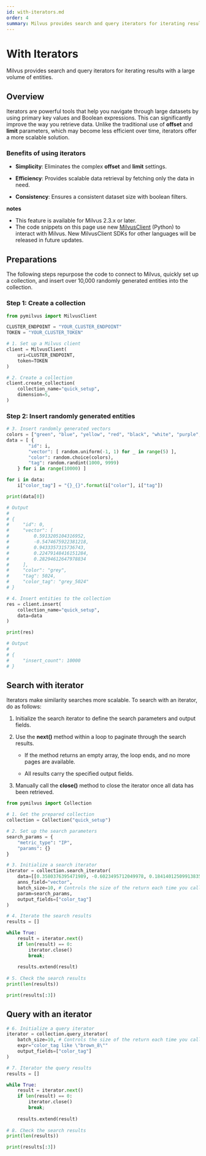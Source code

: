 ```yaml
---
id: with-iterators.md
order: 4
summary: Milvus provides search and query iterators for iterating results with a large volume of entities.
---
```


# With Iterators

Milvus provides search and query iterators for iterating results with a large volume of entities.

## Overview

Iterators are powerful tools that help you navigate through large datasets by using primary key values and Boolean expressions. This can significantly improve the way you retrieve data. Unlike the traditional use of __offset__ and __limit__ parameters, which may become less efficient over time, iterators offer a more scalable solution.

### Benefits of using iterators

- __Simplicity__: Eliminates the complex __offset__ and __limit__ settings.

- __Efficiency__: Provides scalable data retrieval by fetching only the data in need.

- __Consistency__: Ensures a consistent dataset size with boolean filters.

<div class="admonition note">

<p><b>notes</b></p>

<ul>

<li>This feature is available for Milvus 2.3.x or later.</li>

<li>The code snippets on this page use new <a href="https://milvus.io/api-reference/pymilvus/v2.4.x/About.md">MilvusClient</a> (Python) to interact with Milvus. New MilvusClient SDKs for other languages will be released in future updates.</li>

</ul>

</div>

## Preparations

The following steps repurpose the code to connect to Milvus, quickly set up a collection, and insert over 10,000 randomly generated entities into the collection.

### Step 1: Create a collection

```python
from pymilvus import MilvusClient

CLUSTER_ENDPOINT = "YOUR_CLUSTER_ENDPOINT"
TOKEN = "YOUR_CLUSTER_TOKEN"

# 1. Set up a Milvus client
client = MilvusClient(
    uri=CLUSTER_ENDPOINT,
    token=TOKEN 
)

# 2. Create a collection
client.create_collection(
    collection_name="quick_setup",
    dimension=5,
)
```

### Step 2: Insert randomly generated entities

```python
# 3. Insert randomly generated vectors 
colors = ["green", "blue", "yellow", "red", "black", "white", "purple", "pink", "orange", "brown", "grey"]
data = [ {
        "id": i, 
        "vector": [ random.uniform(-1, 1) for _ in range(5) ], 
        "color": random.choice(colors), 
        "tag": random.randint(1000, 9999) 
    } for i in range(10000) ]

for i in data:
    i["color_tag"] = "{}_{}".format(i["color"], i["tag"])

print(data[0])

# Output
#
# {
#     "id": 0,
#     "vector": [
#         0.5913205104316952,
#         -0.5474675922381218,
#         0.9433357315736743,
#         0.22479148416151284,
#         0.28294612647978834
#     ],
#     "color": "grey",
#     "tag": 5024,
#     "color_tag": "grey_5024"
# }

# 4. Insert entities to the collection
res = client.insert(
    collection_name="quick_setup",
    data=data
)

print(res)

# Output
#
# {
#     "insert_count": 10000
# }
```

## Search with iterator

Iterators make similarity searches more scalable. To search with an iterator, do as follows:

1. Initialize the search iterator to define the search parameters and output fields.

1. Use the __next()__ method within a loop to paginate through the search results.

    - If the method returns an empty array, the loop ends, and no more pages are available.

    - All results carry the specified output fields.

1. Manually call the __close()__ method to close the iterator once all data has been retrieved.

```python
from pymilvus import Collection

# 1. Get the prepared collection
collection = Collection("quick_setup")

# 2. Set up the search parameters
search_params = {
    "metric_type": "IP",
    "params": {}
}

# 3. Initialize a search iterator
iterator = collection.search_iterator(
    data=[[0.3580376395471989, -0.6023495712049978, 0.18414012509913835, -0.26286205330961354, 0.9029438446296592]],
    anns_field="vector",
    batch_size=10, # Controls the size of the return each time you call next()
    param=search_params,
    output_fields=["color_tag"]
)

# 4. Iterate the search results
results = []

while True:
    result = iterator.next()
    if len(result) == 0:
        iterator.close()
        break;
        
    results.extend(result)
    
# 5. Check the search results
print(len(results))

print(results[:3])
```

## Query with an iterator

```python
# 6. Initialize a query iterator
iterator = collection.query_iterator(
    batch_size=10, # Controls the size of the return each time you call next()
    expr="color_tag like \"brown_8\""
    output_fields=["color_tag"]
)

# 7. Iterator the query results
results = []

while True:
    result = iterator.next()
    if len(result) == 0:
        iterator.close()
        break;
        
    results.extend(result)
    
# 8. Check the search results
print(len(results))

print(results[:3])
```
